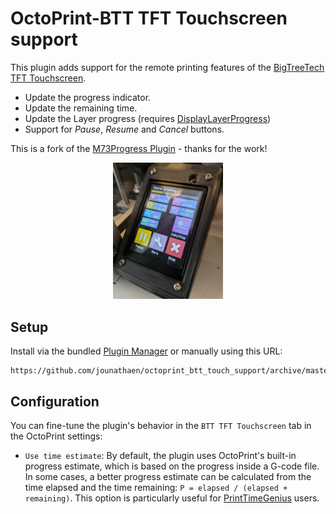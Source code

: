 # OctoPrint-BTT TFT Touchscreen support

This plugin adds support for the remote printing features of the [BigTreeTech TFT Touchscreen](https://github.com/bigtreetech/BIGTREETECH-TouchScreenFirmware).

- Update the progress indicator.
- Update the remaining time.
- Update the Layer progress (requires [DisplayLayerProgress](https://github.com/OllisGit/OctoPrint-DisplayLayerProgress))
- Support for _Pause_, _Resume_ and _Cancel_ buttons.

This is a fork of the [M73Progress Plugin](https://github.com/cesarvandevelde/OctoPrint-M73Progress) - thanks for the work!

<p align="center">
    <img style="width: 35%;" src="https://github.com/jounathaen/octoprint_btt_touch_support/blob/master/btt_touchscreen.jpg" alt="Picture of a BTT TFT Touchscreen">
</p>

## Setup

Install via the bundled [Plugin Manager](https://github.com/foosel/OctoPrint/wiki/Plugin:-Plugin-Manager)
or manually using this URL:

    https://github.com/jounathaen/octoprint_btt_touch_support/archive/master.zip

## Configuration

You can fine-tune the plugin's behavior in the `BTT TFT Touchscreen` tab in the OctoPrint settings:

* `Use time estimate`: By default, the plugin uses OctoPrint's built-in progress
  estimate, which is based on the progress inside a G-code file. In some cases,
  a better progress estimate can be calculated from the time elapsed and the
  time remaining: `P = elapsed / (elapsed + remaining)`. This option is
  particularly useful for
  [PrintTimeGenius](https://github.com/eyal0/OctoPrint-PrintTimeGenius) users.
